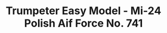 ---
layout: product
title: "Trumpeter Easy Model - Mi-24 Polish Aif Force No. 741"
price: "3900" 
desc: "N/A"
img_path: "/assets/img/TRU37038.webp"
brand: "N/A"
available: false
special_offer: false
new: false
soon: false
cat: "010000"
subcat: "013400"
subsubcat: "0N/A"
sifra: "TRU37038"
popular: false
spec: false
---